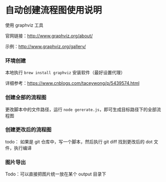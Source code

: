 # 自动创建流程图使用说明

使用 graphviz 工具

官网链接：http://www.graphviz.org/about/

示例：http://www.graphviz.org/gallery/



### 环境创建

本地执行 `brew install graphviz` 安装软件（最好设置代理）

详细参考：https://www.cnblogs.com/taceywong/p/5439574.html



### 创建全部的流程图

更改脚本中的文件路径，运行 `node gererate.js`，即可生成目标路径下的全部流程图



### 创建更改后的流程图

todo： 如果是 git 仓库中，写一个脚本，然后执行 git diff 找到更改后的 dot 文件，执行编译



### 图片导出

Todo：可以直接把图片统一放在某个 output 目录下
